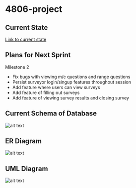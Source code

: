 # 4806-project

## Current State

[Link to current state](https://github.com/users/dianamiraflor/projects/2)

## Plans for Next Sprint

Milestone 2
- Fix bugs with viewing m/c questions and range questions
- Persist surveyor login/singup features throughout session
- Add feature where users can view surveys
- Add feature of filling out surveys
- Add feature of viewing survey results and closing survey




## Current Schema of Database
![alt text](https://github.com/dianamiraflor/4806-project/blob/implenting-logic/db_schema.png)

## ER Diagram
![alt text](https://github.com/dianamiraflor/4806-project/blob/main/diagrams/er-diagram.drawio.png)

## UML Diagram
![alt text](https://github.com/dianamiraflor/4806-project/blob/main/diagrams/uml-class.drawio.png)
